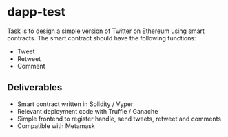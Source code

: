 # dapp-test

Task is to design a simple version of Twitter on Ethereum using smart contracts. The smart contract should have the following functions:

- Tweet
- Retweet
- Comment

## Deliverables
- Smart contract written in Solidity / Vyper
- Relevant deployment code with Truffle / Ganache
- Simple frontend to register handle, send tweets, retweet and comments
- Compatible with Metamask
